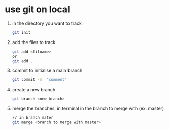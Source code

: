 # use git on local 

1. in the directory you want to track 
    ```bash
    git init
    ```
2. add the files to track
    ```bash
    git add <filname>
    or 
    git add .
    ```
3. commit to initialise a main branch
   ```bash 
   git commit -m  "comment"
   ```

4. create a new branch
    ```bash
    git branch <new branch>
    ```
5. merge the branches, in terminal in the branch to merge with (ex: master)
    ```bash
    // in branch mater
    git merge <branch to merge with master>
    ```

